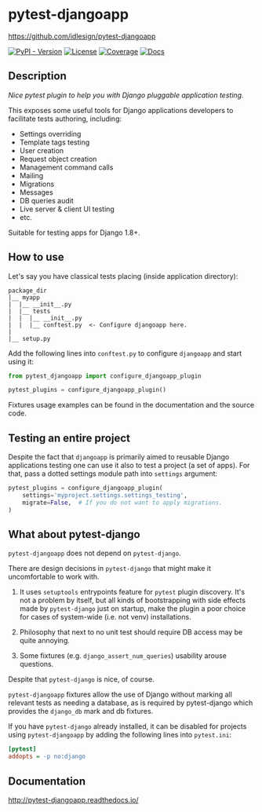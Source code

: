 # pytest-djangoapp

<https://github.com/idlesign/pytest-djangoapp>

[![PyPI - Version](https://img.shields.io/pypi/v/pytest-djangoapp)](https://pypi.python.org/pypi/pytest-djangoapp)
[![License](https://img.shields.io/pypi/l/pytest-djangoapp)](https://pypi.python.org/pypi/pytest-djangoapp)
[![Coverage](https://img.shields.io/coverallsCoverage/github/idlesign/pytest-djangoapp)](https://coveralls.io/r/idlesign/pytest-djangoapp)
[![Docs](https://img.shields.io/readthedocs/pytest-djangoapp)](https://pytest-djangoapp.readthedocs.io/)


## Description

*Nice pytest plugin to help you with Django pluggable application testing.*

This exposes some useful tools for Django applications developers to facilitate tests authoring, including:

* Settings overriding
* Template tags testing
* User creation
* Request object creation
* Management command calls
* Mailing
* Migrations
* Messages
* DB queries audit
* Live server & client UI testing
* etc.

Suitable for testing apps for Django 1.8+.


## How to use

Let's say you have classical tests placing (inside application directory):

```
package_dir
|__ myapp
|  |__ __init__.py
|  |__ tests
|  |  |__ __init__.py
|  |  |__ conftest.py  <- Configure djangoapp here.
|
|__ setup.py
```

Add the following lines into `conftest.py` to configure `djangoapp` and start using it:

```python title="conftest.py"
from pytest_djangoapp import configure_djangoapp_plugin

pytest_plugins = configure_djangoapp_plugin()
```

Fixtures usage examples can be found in the documentation and the source code.


## Testing an entire project

Despite the fact that `djangoapp` is primarily aimed to reusable
Django applications testing one can use it also to test a project (a set of apps).
For that, pass a dotted settings module path into `settings` argument:

```python
pytest_plugins = configure_djangoapp_plugin(
    settings='myproject.settings.settings_testing',
    migrate=False,  # If you do not want to apply migrations.
)
```


## What about pytest-django

`pytest-djangoapp` does not depend on `pytest-django`.

There are design decisions in `pytest-django` that might make it uncomfortable to work with.

1. It uses `setuptools` entrypoints feature for `pytest` plugin discovery. It's not a problem by itself,
   but all kinds of bootstrapping with side effects made by `pytest-django` just on startup,
   make the plugin a poor choice for cases of system-wide (i.e. not venv) installations.

2. Philosophy that next to no unit test should require DB access may be quite annoying.

3. Some fixtures (e.g. `django_assert_num_queries`) usability arouse questions.

Despite that `pytest-django` is nice, of course.

`pytest-djangoapp` fixtures allow the use of Django without marking all relevant tests as needing
a database, as is required by pytest-django which provides the ``django_db`` mark and db fixtures.

If you have `pytest-django` already installed, it can be disabled for projects
using `pytest-djangoapp` by adding the following lines into ``pytest.ini``:

```ini title="pytest.ini"
[pytest]
addopts = -p no:django
```

## Documentation

http://pytest-djangoapp.readthedocs.io/
